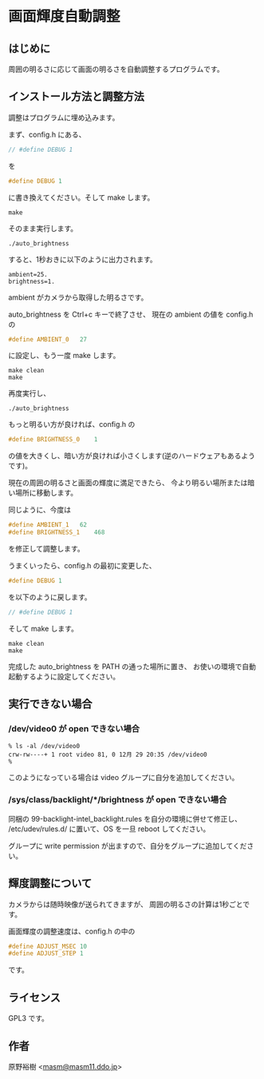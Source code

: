 # 画面輝度自動調整

## はじめに

周囲の明るさに応じて画面の明るさを自動調整するプログラムです。

## インストール方法と調整方法

調整はプログラムに埋め込みます。

まず、config.h にある、

```c
// #define DEBUG 1
```

を

```c
#define DEBUG 1
```

に書き換えてください。そして make します。

```
make
```

そのまま実行します。

```
./auto_brightness
```

すると、1秒おきに以下のように出力されます。

```
ambient=25.
brightness=1.
```

ambient がカメラから取得した明るさです。

auto_brightness を Ctrl+c キーで終了させ、
現在の ambient の値を config.h の

```c
#define AMBIENT_0	27
```

に設定し、もう一度 make します。

```
make clean
make
```

再度実行し、

```
./auto_brightness
```

もっと明るい方が良ければ、config.h の

```c
#define BRIGHTNESS_0	1
```

の値を大きくし、暗い方が良ければ小さくします(逆のハードウェアもあるようです)。

現在の周囲の明るさと画面の輝度に満足できたら、
今より明るい場所または暗い場所に移動します。

同じように、今度は

```c
#define AMBIENT_1	62
#define BRIGHTNESS_1	468
```

を修正して調整します。

うまくいったら、config.h の最初に変更した、

```c
#define DEBUG 1
```

を以下のように戻します。

```c
// #define DEBUG 1
```

そして make します。

```
make clean
make
```

完成した auto_brightness を PATH の通った場所に置き、
お使いの環境で自動起動するように設定してください。

## 実行できない場合

### /dev/video0 が open できない場合

```
% ls -al /dev/video0 
crw-rw----+ 1 root video 81, 0 12月 29 20:35 /dev/video0
% 
```

このようになっている場合は video グループに自分を追加してください。

### /sys/class/backlight/*/brightness が open できない場合

同梱の 99-backlight-intel_backlight.rules を自分の環境に併せて修正し、
/etc/udev/rules.d/ に置いて、OS を一旦 reboot してください。

グループに write permission が出ますので、自分をグループに追加してください。

## 輝度調整について

カメラからは随時映像が送られてきますが、
周囲の明るさの計算は1秒ごとです。

画面輝度の調整速度は、config.h の中の

```c
#define ADJUST_MSEC	10
#define ADJUST_STEP	1
```

です。

## ライセンス

GPL3 です。

## 作者

原野裕樹 &lt;masm@masm11.ddo.jp&gt;
